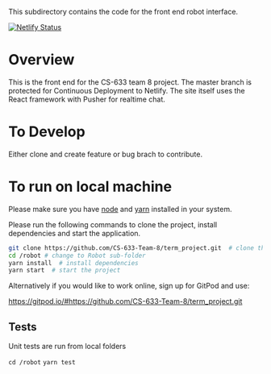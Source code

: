 This subdirectory contains the code for the front end robot interface.

[![Netlify Status](https://api.netlify.com/api/v1/badges/99392d75-9fee-4847-8199-6fa051fc4249/deploy-status)](https://app.netlify.com/sites/askharold/deploys)

# Overview

This is the front end for the CS-633 team 8 project. The master branch is protected for Continuous Deployment to Netlify.
The site itself uses the React framework with Pusher for realtime chat.

# To Develop

Either clone and create feature or bug brach to contribute.

# To run on local machine
Please make sure you have [node](https://nodejs.org/en/download/) and [yarn](https://yarnpkg.com/en/docs/install) installed in your system.

Please run the following commands to clone the project, install dependencies and start the application.

```bash
git clone https://github.com/CS-633-Team-8/term_project.git  # clone the project
cd /robot # change to Robot sub-folder
yarn install  # install dependencies
yarn start  # start the project
```

Alternatively if you would like to work online, sign up for GitPod and use: 

https://gitpod.io/#https://github.com/CS-633-Team-8/term_project.git

## Tests

Unit tests are run from local folders

`cd /robot`
`yarn test`



